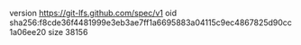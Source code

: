 version https://git-lfs.github.com/spec/v1
oid sha256:f8cde36f4481999e3eb3ae7ff1a6695883a04115c9ec4867825d90cc1a06ee20
size 38156
